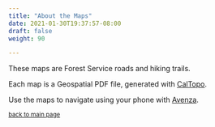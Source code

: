 ```yaml
---
title: "About the Maps"
date: 2021-01-30T19:37:57-08:00
draft: false
weight: 90

---
```


These maps are Forest Service roads and hiking trails.

Each map is a Geospatial PDF file, generated with <a href="https://caltopo.com">CalTopo</a>.

Use the maps to navigate using your phone with <a href="https://www.avenzamaps.com">Avenza</a>.

<small><a href="/xmeyers">back to main page</a></small>

